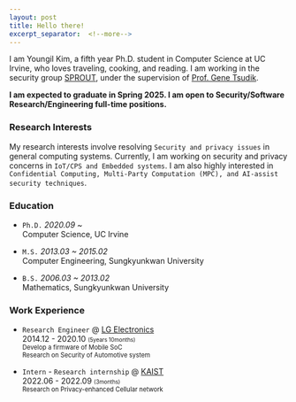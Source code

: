 ```yaml
---
layout: post
title: Hello there!
excerpt_separator:  <!--more-->
---
```


I am Youngil Kim, a fifth year Ph.D. student in Computer Science at UC Irvine, 
who loves traveling, cooking, and reading. 
I am working in the security group [SPROUT](https://sprout.ics.uci.edu/), 
under the supervision of [Prof. Gene Tsudik](https://www.ics.uci.edu/~gts/).

<b>I am expected to graduate in Spring 2025. I am open to Security/Software Research/Engineering full-time positions.</b>


### Research Interests

My research interests involve resolving `Security and privacy issues` in general computing systems. 
Currently, I am working on security and privacy concerns in `IoT/CPS and Embedded systems`.
I am also highly interested in `Confidential Computing, Multi-Party Computation (MPC), and AI-assist security techniques`.


### Education

* `Ph.D.` <i>2020.09 ~</i><br>
  Computer Science, UC Irvine

* `M.S.` <i>2013.03 ~ 2015.02 </i><br>
  Computer Engineering, Sungkyunkwan University

* `B.S.` <i>2006.03 ~ 2013.02 </i><br>
  Mathematics, Sungkyunkwan University


### Work Experience

* `Research Engineer` @ [LG Electronics](https://www.lg.com/us)<br>
  2014.12 - 2020.10 <span style="font-size:70%">(5years 10months)</span><br>
  <span style="font-size:80%">Develop a firmware of Mobile SoC</span><br>
  <span style="font-size:80%">Research on Security of Automotive system</span><br>

* `Intern` - `Research internship` @ [KAIST](https://www.kaist.ac.kr/en/)<br>
  2022.06 - 2022.09 <span style="font-size:70%">(3months)</span><br>
  <span style="font-size:80%">Research on Privacy-enhanced Cellular network</span><br>

